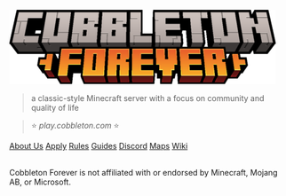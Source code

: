 <!-- _coverpage.md -->

![](_assets/images/cobbleton_forever_logo.png)

> a classic-style Minecraft server with a focus on community and quality of life

> ⭐ *play.cobbleton.com* ⭐

<a href="#/about" class="coverpage-button tooltip" data-text="What we're all about and some of our highlighted features">About Us</a>
<a href="#/apply" class="coverpage-button tooltip" data-text="Information on how to apply for a Player rank">Apply</a>
<a href="#/rules" class="coverpage-button tooltip" data-text="Guidelines to keep our community safe and thriving">Rules</a>
<a href="#/guides/general/first-day" class="coverpage-button tooltip" data-text="Various guides for the server, modpack, and discord">Guides</a>
<a href="https://cobbleton.com/discord" target="_blank" class="coverpage-button tooltip" data-text="The place to ask questions, view upcoming events, and hang out">Discord</a>
<a href="https://map.cobbleton.com" target="_blank" class="coverpage-button tooltip" data-text="Live maps for all of our worlds as well as our Infernal Transit Network">Maps</a>
<a href="https://wiki.cobbleton.com" target="_blank" class="coverpage-button tooltip" data-text="Cobbleton lore, historical records, and a database of locations">Wiki</a>

<footer class='coverpage-footer'>
<a href="mailto:support@cobbleton.com" target="_blank"><i class="fa-solid fa-envelope"></i></a>&nbsp;&nbsp;
<a href="https://cobbleton.com/discord" target="_blank"><i class="fa-brands fa-discord"></i></a>&nbsp;&nbsp;
<a href="https://bsky.app/profile/cobbleton.com" target="_blank"><i class="fa-brands fa-bluesky"></i></a>&nbsp;&nbsp;
<a href="https://www.instagram.com/cobbletonforever" target="_blank"><i class="fa-brands fa-instagram"></i></a>&nbsp;&nbsp;
<a href="https://www.tiktok.com/@cobbletonforever" target="_blank"><i class="fa-brands fa-tiktok"></i></a>&nbsp;&nbsp;
<a href="https://www.youtube.com/@CobbletonForever" target="_blank"><i class="fa-brands fa-youtube"></i></a>

<br>
<span>Cobbleton Forever is not affiliated with or endorsed by Minecraft, Mojang AB, or Microsoft.</span>
</footer>